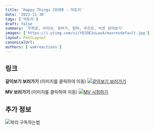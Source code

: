 ```yaml
---
title: 'Happy Things COVER - 빅토리'
date: '2023-11-30'
tags: ['빅토리']
draft: false
summary: '우왁굳, 아이네, 징버거, 릴파, 주르르, 비챤 같이보기'
images: ['https://i.ytimg.com/vi/Y62OE3uLwu4/maxresdefault.jpg']
layout: PostLayout
canonicalUrl:
authors: ['wakreactions']
---
```


## 링크

**같이보기 보러가기** (이미지를 클릭하여 이동)
[![같이보기 보러가기](https://cdn.discordapp.com/attachments/1136601898116464710/1137050327938506852/logo.png)](https://cafe.naver.com/steamindiegame/13841290)

**MV 보러가기** (이미지를 클릭하여 이동)
[![MV 시청하기](https://i.ytimg.com/vi/Y62OE3uLwu4/maxresdefault.jpg)](https://youtu.be/Y62OE3uLwu4?si=digiexjb8o7DLi7w)

## 추가 정보

![왁리 구독하는법](https://cdn.discordapp.com/attachments/1136601898116464710/1137049857136267374/--2cut.gif)